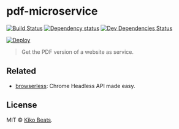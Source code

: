 # pdf-microservice

[![Build Status](https://img.shields.io/travis/Kikobeats/pdf-microservice/master.svg?style=flat-square)](https://travis-ci.org/Kikobeats/pdf-microservice)
[![Dependency status](https://img.shields.io/david/Kikobeats/pdf-microservice.svg?style=flat-square)](https://david-dm.org/Kikobeats/pdf-microservice)
[![Dev Dependencies Status](https://img.shields.io/david/dev/Kikobeats/pdf-microservice.svg?style=flat-square)](https://david-dm.org/Kikobeats/pdf-microservice#info=devDependencies)

[![Deploy](https://www.herokucdn.com/deploy/button.svg)](https://heroku.com/deploy)

> Get the PDF version of a website as service.

## Related

- [browserless](https://github.com/microlinkhq/browserless): Chrome Headless API made easy.

## License

MIT © [Kiko Beats](https://github.com/Kikobeats).
